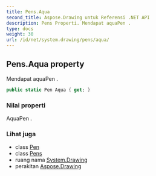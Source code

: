 ```yaml
---
title: Pens.Aqua
second_title: Aspose.Drawing untuk Referensi .NET API
description: Pens Properti. Mendapat aquaPen .
type: docs
weight: 30
url: /id/net/system.drawing/pens/aqua/
---
```

## Pens.Aqua property

Mendapat aquaPen .

```csharp
public static Pen Aqua { get; }
```

### Nilai properti

AquaPen .

### Lihat juga

* class [Pen](../../pen/)
* class [Pens](../)
* ruang nama [System.Drawing](../../pens/)
* perakitan [Aspose.Drawing](../../../)


